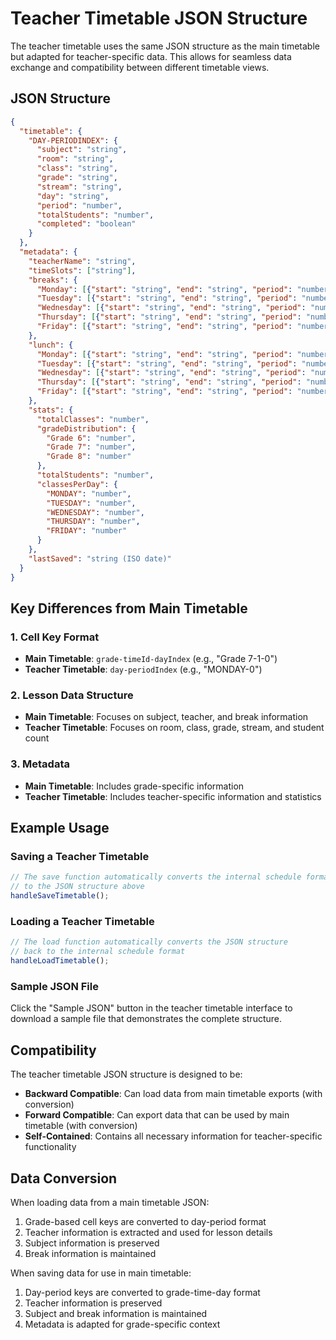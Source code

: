 # Teacher Timetable JSON Structure

The teacher timetable uses the same JSON structure as the main timetable but adapted for teacher-specific data. This allows for seamless data exchange and compatibility between different timetable views.

## JSON Structure

```json
{
  "timetable": {
    "DAY-PERIODINDEX": {
      "subject": "string",
      "room": "string", 
      "class": "string",
      "grade": "string",
      "stream": "string",
      "day": "string",
      "period": "number",
      "totalStudents": "number",
      "completed": "boolean"
    }
  },
  "metadata": {
    "teacherName": "string",
    "timeSlots": ["string"],
    "breaks": {
      "Monday": [{"start": "string", "end": "string", "period": "number"}],
      "Tuesday": [{"start": "string", "end": "string", "period": "number"}],
      "Wednesday": [{"start": "string", "end": "string", "period": "number"}],
      "Thursday": [{"start": "string", "end": "string", "period": "number"}],
      "Friday": [{"start": "string", "end": "string", "period": "number"}]
    },
    "lunch": {
      "Monday": [{"start": "string", "end": "string", "period": "number"}],
      "Tuesday": [{"start": "string", "end": "string", "period": "number"}],
      "Wednesday": [{"start": "string", "end": "string", "period": "number"}],
      "Thursday": [{"start": "string", "end": "string", "period": "number"}],
      "Friday": [{"start": "string", "end": "string", "period": "number"}]
    },
    "stats": {
      "totalClasses": "number",
      "gradeDistribution": {
        "Grade 6": "number",
        "Grade 7": "number",
        "Grade 8": "number"
      },
      "totalStudents": "number",
      "classesPerDay": {
        "MONDAY": "number",
        "TUESDAY": "number",
        "WEDNESDAY": "number",
        "THURSDAY": "number",
        "FRIDAY": "number"
      }
    },
    "lastSaved": "string (ISO date)"
  }
}
```

## Key Differences from Main Timetable

### 1. Cell Key Format
- **Main Timetable**: `grade-timeId-dayIndex` (e.g., "Grade 7-1-0")
- **Teacher Timetable**: `day-periodIndex` (e.g., "MONDAY-0")

### 2. Lesson Data Structure
- **Main Timetable**: Focuses on subject, teacher, and break information
- **Teacher Timetable**: Focuses on room, class, grade, stream, and student count

### 3. Metadata
- **Main Timetable**: Includes grade-specific information
- **Teacher Timetable**: Includes teacher-specific information and statistics

## Example Usage

### Saving a Teacher Timetable
```javascript
// The save function automatically converts the internal schedule format
// to the JSON structure above
handleSaveTimetable();
```

### Loading a Teacher Timetable
```javascript
// The load function automatically converts the JSON structure
// back to the internal schedule format
handleLoadTimetable();
```

### Sample JSON File
Click the "Sample JSON" button in the teacher timetable interface to download a sample file that demonstrates the complete structure.

## Compatibility

The teacher timetable JSON structure is designed to be:
- **Backward Compatible**: Can load data from main timetable exports (with conversion)
- **Forward Compatible**: Can export data that can be used by main timetable (with conversion)
- **Self-Contained**: Contains all necessary information for teacher-specific functionality

## Data Conversion

When loading data from a main timetable JSON:
1. Grade-based cell keys are converted to day-period format
2. Teacher information is extracted and used for lesson details
3. Subject information is preserved
4. Break information is maintained

When saving data for use in main timetable:
1. Day-period keys are converted to grade-time-day format
2. Teacher information is preserved
3. Subject and break information is maintained
4. Metadata is adapted for grade-specific context 